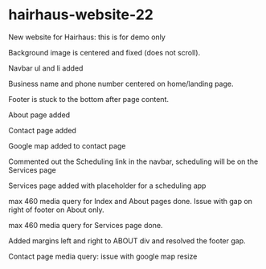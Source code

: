 # hairhaus-website-22
New website for Hairhaus: this is for demo only

Background image is centered and fixed (does not scroll).

Navbar ul and li added

Business name and phone number centered on home/landing page.

Footer is stuck to the bottom after page content. 

About page added

Contact page added

Google map added to contact page

Commented out the Scheduling link in the navbar, scheduling will be on the Services page

Services page added with placeholder for a scheduling app

max 460 media query for Index and About pages done. Issue with gap on right of footer on About only. 

max 460 media query for Services page done.

Added margins left and right to ABOUT div and resolved the footer gap.

Contact page media query: issue with google map resize

